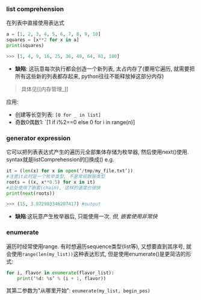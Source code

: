 ### list comprehension
在列表中直接使用表达式
```python
a = [1, 2, 3, 4, 5, 6, 7, 8, 9, 10] 
squares = [x**2 for x in a] 
print(squares) 

>>> [1, 4, 9, 16, 25, 36, 49, 64, 81, 100]
```
- **缺陷**: 这玩意每次执行都会创造一个新列表, 太占内存了(要用它遍历, 就需要把所有这些新的列表都存起来, python往往不能释放掉这部分内存)
> 具体见[[内存管理_]]

应用:
- 创建等长空列表: `[0 for _ in list]`
- 奇数0偶数1: `[1 if i%2==0 else 0 for i in range(n)]

### generator expression
它可以把列表表达式产生的遍历元全部集体存储为枚举器, 然后使用next()使用. syntax就是listComprehension的\[\]换成()
e.g.
```python
it = (len(x) for x in open(‘/tmp/my_file.txt’))
#注意it此时是一个枚举类型, 不是常规数据类型
roots = ((x, x**0.5) for x in it)
#此处使用了嵌套(chain), 这样的速度也很快
print(next(roots))

>>> (15, 3.872983346207417) #output
```
- **缺陷**:这玩意产生枚举器后, 只能使用一次. *但, 嵌套使用非常快*

### enumerate
遍历时经常使用range. 有时想遍历sequence类型(list等), 又想要直到其序号, 就会使用`range(len(my_list))`这种表达形式, 但是使用enumerate()是更简洁的形式:
```python
for i, flavor in enumerate(flavor_list): 
	print(‘%d: %s’ % (i + 1, flavor))
```
其第二参数为"从哪里开始": `enumerate(my_list, begin_pos)`